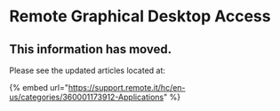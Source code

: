 # Remote Graphical Desktop Access

## This information has moved.

Please see the updated articles located at:

{% embed url="https://support.remote.it/hc/en-us/categories/360001173912-Applications" %}



